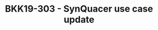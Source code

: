 ---
categories:
- bkk19
description: Introduction of latest SynQuacer use case.
image:
  featured: 'true'
  path: /assets/images/featured-images/bkk19/BKK19-303.png
session_attendee_num: '56'
session_id: BKK19-303
session_room: 'Keynote Room (World Ballroom BC) '
session_slot:
  end_time: '2019-04-03 11:20:00'
  start_time: '2019-04-03 11:05:00'
session_speakers:
- speaker_bio: ''
  speaker_company: Socionext
  speaker_image: /assets/images/speakers/bkk19/shuichi-yamane.jpg
  speaker_location: ''
  speaker_name: Shuichi Yamane
  speaker_position: Group lead of SynQuacer project
  speaker_username: yamane.shuichi
session_track: Arm on Arm
tag: session
tags:
- Open Source Development
title: BKK19-303 - SynQuacer use case update
---